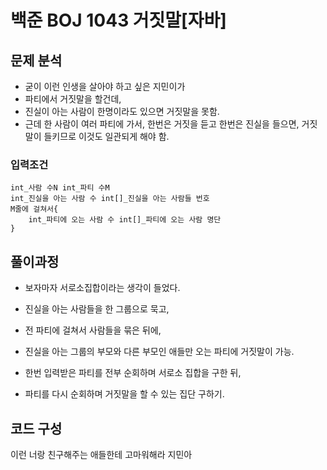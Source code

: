 # 백준 BOJ 1043 거짓말[자바]

## 문제 분석

- 굳이 이런 인생을 살아야 하고 싶은 지민이가
- 파티에서 거짓말을 할건데,
- 진실이 아는 사람이 한명이라도 있으면 거짓말을 못함.
- 근데 한 사람이 여러 파티에 가서, 한번은 거짓을 듣고 한번은 진실을 들으면, 거짓말이 들키므로 이것도 일관되게 해야 함.





### 입력조건

```
int_사람 수N int_파티 수M
int_진실을 아는 사람 수 int[]_진실을 아는 사람들 번호
M줄에 걸쳐서{
	int_파티에 오는 사람 수 int[]_파티에 오는 사람 명단
}
```





## 풀이과정

- 보자마자 서로소집합이라는 생각이 들었다.
- 진실을 아는 사람들을 한 그룹으로 묵고, 
- 전 파티에 걸쳐서 사람들을 묶은 뒤에,
- 진실을 아는 그룹의 부모와 다른 부모인 애들만 오는 파티에 거짓말이 가능.



- 한번 입력받은 파티를 전부 순회하며 서로소 집합을 구한 뒤,
- 파티를 다시 순회하며 거짓말을 할 수 있는 집단 구하기.





## 코드 구성









이런 너랑 친구해주는 애들한테 고마워해라 지민아
